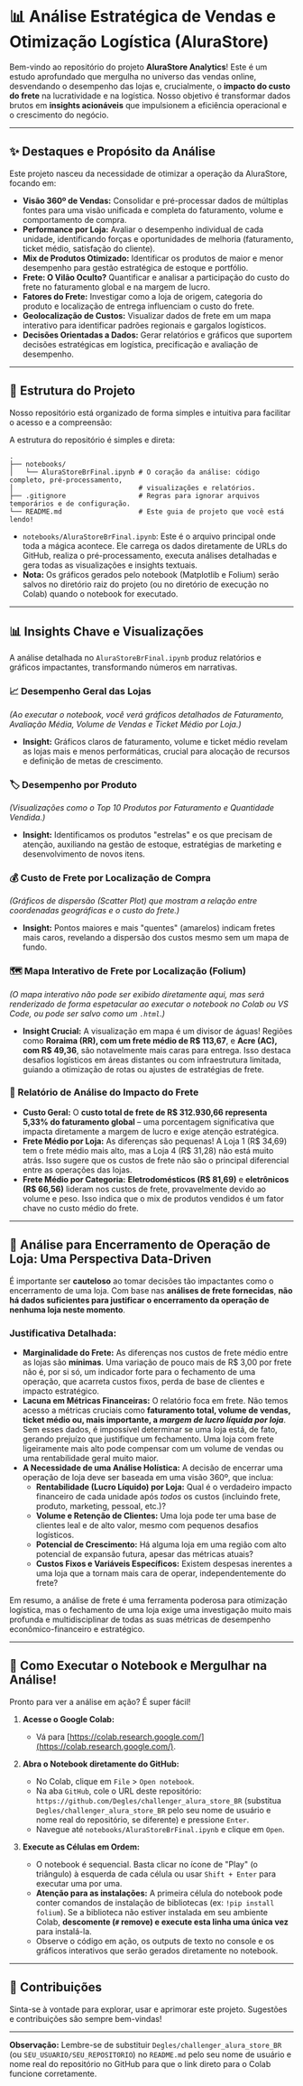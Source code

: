 # 📊 Análise Estratégica de Vendas e Otimização Logística (AluraStore)

Bem-vindo ao repositório do projeto **AluraStore Analytics**! Este é um estudo aprofundado que mergulha no universo das vendas online, desvendando o desempenho das lojas e, crucialmente, o **impacto do custo do frete** na lucratividade e na logística. Nosso objetivo é transformar dados brutos em **insights acionáveis** que impulsionem a eficiência operacional e o crescimento do negócio.

---

## ✨ Destaques e Propósito da Análise

Este projeto nasceu da necessidade de otimizar a operação da AluraStore, focando em:

* **Visão 360º de Vendas:** Consolidar e pré-processar dados de múltiplas fontes para uma visão unificada e completa do faturamento, volume e comportamento de compra.
* **Performance por Loja:** Avaliar o desempenho individual de cada unidade, identificando forças e oportunidades de melhoria (faturamento, ticket médio, satisfação do cliente).
* **Mix de Produtos Otimizado:** Identificar os produtos de maior e menor desempenho para gestão estratégica de estoque e portfólio.
* **Frete: O Vilão Oculto?** Quantificar e analisar a participação do custo do frete no faturamento global e na margem de lucro.
* **Fatores do Frete:** Investigar como a loja de origem, categoria do produto e localização de entrega influenciam o custo do frete.
* **Geolocalização de Custos:** Visualizar dados de frete em um mapa interativo para identificar padrões regionais e gargalos logísticos.
* **Decisões Orientadas a Dados:** Gerar relatórios e gráficos que suportem decisões estratégicas em logística, precificação e avaliação de desempenho.

---

## 📁 Estrutura do Projeto

Nosso repositório está organizado de forma simples e intuitiva para facilitar o acesso e a compreensão:

A estrutura do repositório é simples e direta:

```
.
├── notebooks/
│   └── AluraStoreBrFinal.ipynb # O coração da análise: código completo, pré-processamento,
│                               # visualizações e relatórios.
├── .gitignore                  # Regras para ignorar arquivos temporários e de configuração.
└── README.md                   # Este guia de projeto que você está lendo!
```
* `notebooks/AluraStoreBrFinal.ipynb`: Este é o arquivo principal onde toda a mágica acontece. Ele carrega os dados diretamente de URLs do GitHub, realiza o pré-processamento, executa análises detalhadas e gera todas as visualizações e insights textuais.
* **Nota:** Os gráficos gerados pelo notebook (Matplotlib e Folium) serão salvos no diretório raiz do projeto (ou no diretório de execução no Colab) quando o notebook for executado.

---

## 📊 Insights Chave e Visualizações

A análise detalhada no `AluraStoreBrFinal.ipynb` produz relatórios e gráficos impactantes, transformando números em narrativas.

### 📈 Desempenho Geral das Lojas

*(Ao executar o notebook, você verá gráficos detalhados de Faturamento, Avaliação Média, Volume de Vendas e Ticket Médio por Loja.)*

* **Insight:** Gráficos claros de faturamento, volume e ticket médio revelam as lojas mais e menos performáticas, crucial para alocação de recursos e definição de metas de crescimento.

### 🏷️ Desempenho por Produto

*(Visualizações como o Top 10 Produtos por Faturamento e Quantidade Vendida.)*

* **Insight:** Identificamos os produtos "estrelas" e os que precisam de atenção, auxiliando na gestão de estoque, estratégias de marketing e desenvolvimento de novos itens.

### 💰 Custo de Frete por Localização de Compra

*(Gráficos de dispersão (Scatter Plot) que mostram a relação entre coordenadas geográficas e o custo do frete.)*

* **Insight:** Pontos maiores e mais "quentes" (amarelos) indicam fretes mais caros, revelando a dispersão dos custos mesmo sem um mapa de fundo.

### 🗺️ Mapa Interativo de Frete por Localização (Folium)

*(O mapa interativo não pode ser exibido diretamente aqui, mas será renderizado de forma espetacular ao executar o notebook no Colab ou VS Code, ou pode ser salvo como um `.html`.)*

* **Insight Crucial:** A visualização em mapa é um divisor de águas! Regiões como **Roraima (RR), com um frete médio de R$ 113,67**, e **Acre (AC), com R$ 49,36**, são notavelmente mais caras para entrega. Isso destaca desafios logísticos em áreas distantes ou com infraestrutura limitada, guiando a otimização de rotas ou ajustes de estratégias de frete.

### 📝 Relatório de Análise do Impacto do Frete

* **Custo Geral:** O **custo total de frete de R$ 312.930,66 representa 5,33% do faturamento global** – uma porcentagem significativa que impacta diretamente a margem de lucro e exige atenção estratégica.
* **Frete Médio por Loja:** As diferenças são pequenas! A Loja 1 (R$ 34,69) tem o frete médio mais alto, mas a Loja 4 (R$ 31,28) não está muito atrás. Isso sugere que os custos de frete não são o principal diferencial entre as operações das lojas.
* **Frete Médio por Categoria:** **Eletrodomésticos (R$ 81,69)** e **eletrônicos (R$ 66,56)** lideram nos custos de frete, provavelmente devido ao volume e peso. Isso indica que o mix de produtos vendidos é um fator chave no custo médio do frete.

---

## 🛑 Análise para Encerramento de Operação de Loja: Uma Perspectiva Data-Driven

É importante ser **cauteloso** ao tomar decisões tão impactantes como o encerramento de uma loja. Com base nas **análises de frete fornecidas**, **não há dados suficientes para justificar o encerramento da operação de nenhuma loja neste momento**.

### Justificativa Detalhada:

* **Marginalidade do Frete:** As diferenças nos custos de frete médio entre as lojas são **mínimas**. Uma variação de pouco mais de R$ 3,00 por frete não é, por si só, um indicador forte para o fechamento de uma operação, que acarreta custos fixos, perda de base de clientes e impacto estratégico.
* **Lacuna em Métricas Financeiras:** O relatório foca em frete. Não temos acesso a métricas cruciais como **faturamento total, volume de vendas, ticket médio ou, mais importante, a *margem de lucro líquida por loja***. Sem esses dados, é impossível determinar se uma loja está, de fato, gerando prejuízo que justifique um fechamento. Uma loja com frete ligeiramente mais alto pode compensar com um volume de vendas ou uma rentabilidade geral muito maior.
* **A Necessidade de uma Análise Holística:** A decisão de encerrar uma operação de loja deve ser baseada em uma visão 360º, que inclua:
    * **Rentabilidade (Lucro Líquido) por Loja:** Qual é o verdadeiro impacto financeiro de cada unidade após *todos* os custos (incluindo frete, produto, marketing, pessoal, etc.)?
    * **Volume e Retenção de Clientes:** Uma loja pode ter uma base de clientes leal e de alto valor, mesmo com pequenos desafios logísticos.
    * **Potencial de Crescimento:** Há alguma loja em uma região com alto potencial de expansão futura, apesar das métricas atuais?
    * **Custos Fixos e Variáveis Específicos:** Existem despesas inerentes a uma loja que a tornam mais cara de operar, independentemente do frete?

Em resumo, a análise de frete é uma ferramenta poderosa para otimização logística, mas o fechamento de uma loja exige uma investigação muito mais profunda e multidisciplinar de todas as suas métricas de desempenho econômico-financeiro e estratégico.

---

## 🚀 Como Executar o Notebook e Mergulhar na Análise!

Pronto para ver a análise em ação? É super fácil!

1.  **Acesse o Google Colab:**
    * Vá para [https://colab.research.google.com/](https://colab.research.google.com/).

2.  **Abra o Notebook diretamente do GitHub:**
    * No Colab, clique em `File` > `Open notebook`.
    * Na aba `GitHub`, cole o URL deste repositório: `https://github.com/Degles/challenger_alura_store_BR` (substitua `Degles/challenger_alura_store_BR` pelo seu nome de usuário e nome real do repositório, se diferente) e pressione `Enter`.
    * Navegue até `notebooks/AluraStoreBrFinal.ipynb` e clique em `Open`.

3.  **Execute as Células em Ordem:**
    * O notebook é sequencial. Basta clicar no ícone de "Play" (o triângulo) à esquerda de cada célula ou usar `Shift + Enter` para executar uma por uma.
    * **Atenção para as instalações:** A primeira célula do notebook pode conter comandos de instalação de bibliotecas (ex: `!pip install folium`). Se a biblioteca não estiver instalada em seu ambiente Colab, **descomente (`#` remove) e execute esta linha uma única vez** para instalá-la.
    * Observe o código em ação, os outputs de texto no console e os gráficos interativos que serão gerados diretamente no notebook.

---

## 🤝 Contribuições

Sinta-se à vontade para explorar, usar e aprimorar este projeto. Sugestões e contribuições são sempre bem-vindas!

---

**Observação:** Lembre-se de substituir `Degles/challenger_alura_store_BR` (ou `SEU_USUARIO/SEU_REPOSITORIO`) no `README.md` pelo seu nome de usuário e nome real do repositório no GitHub para que o link direto para o Colab funcione corretamente.